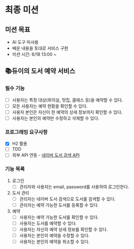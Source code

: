 # 최종 미션

## 미션 목표
- AI 도구 미사용
- 배운 내용을 토대로 서비스 구현
- 미션 시간: 6/18 13:00 ~

## 📚듀이의 도서 예약 서비스 

### 필수 기능
- [ ] 사용자는 특정 대상(회의실, 맛집, 클래스 등)을 예약할 수 있다.
- [ ] 모든 사용자는 예약 현황을 확인할 수 있다.
- [ ] 사용자 본인은 자신이 한 예약의 상세 정보까지 확인할 수 있다.
- [ ] 사용자는 본인의 예약만 수정하고 삭제할 수 있다.

### 프로그래밍 요구사항
- [x] H2 활용
- [ ] TDD
- [ ] 외부 API 연동 - [네이버 도서 검색 API](https://developers.naver.com/docs/serviceapi/search/book/book.md)

### 기능 목록
1. 로그인
   - [ ] 관리자와 사용자는 email, password를 사용하여 로그인한다.

2. 도서 관리
   - [ ] 관리자는 네이버 도서 검색으로 도서를 검색할 수 있다.
   - [ ] 관리자는 예약 가능한 도서를 등록할 수 있다.

3. 예약
   - [ ] 사용자는 예약 가능한 도서를 확인할 수 있다.
   - [ ] 사용자는 도서를 예약할 수 있다.
   - [ ] 사용자는 자신의 예약 상세 정보를 확인할 수 있다.
   - [ ] 사용자는 본인의 예약을 수정할 수 있다.
   - [ ] 사용자는 본인의 예약을 취소할 수 있다.
